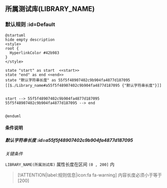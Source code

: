 ## 所属测试库(LIBRARY_NAME) <!-- {docsify-ignore-all} -->

   

### 默认规则 :id=Default

```plantuml
@startuml
hide empty description
<style>
root {
  HyperlinkColor #42b983
}
</style>

state "start" as start  <<start>>
state "end" as end <<end>>
state "默认字符串长度" as 55f5f48907402c9b904fa4877d187095 [[$./Library_name#a55f5f48907402c9b904fa4877d187095 {"默认字符串长度"}]]


start --> 55f5f48907402c9b904fa4877d187095 
55f5f48907402c9b904fa4877d187095 --> end 


@enduml
```

#### 条件说明

##### 默认字符串长度 :id=a55f5f48907402c9b904fa4877d187095


*关键条件*


`LIBRARY_NAME(所属测试库)` 属性长度在区间 `(0 , 200]` 内

> [!ATTENTION|label:规则信息|icon:fa fa-warning]
> 内容长度必须小于等于[200]







